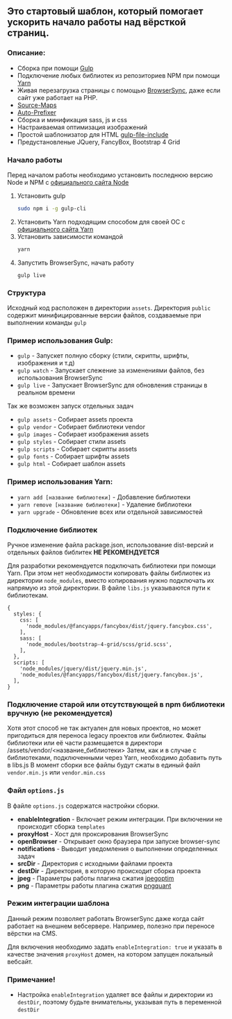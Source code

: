 Это стартовый шаблон, который помогает ускорить начало работы над вёрсткой страниц.
---

### Описание:
* Сборка при помощи [Gulp](https://gulpjs.com)
* Подключение любых библиотек из репозиториев NPM при помощи [Yarn](https://yarnpkg.com)
* Живая перезагрузка страницы с помощью [BrowserSync](https://browsersync.io), даже если сайт уже работает на PHP.
* [Source-Maps](https://github.com/gulp-sourcemaps/gulp-sourcemaps)
* [Auto-Prefixer](https://github.com/sindresorhus/gulp-autoprefixer)
* Сборка и минификация sass, js и css
* Настраиваемая оптимизация изображений
* Простой шаблонизатор для HTML [gulp-file-include](https://www.npmjs.com/package/gulp-file-include)
* Предустановленые JQuery, FancyBox, Bootstrap 4 Grid

### Начало работы
Перед началом работы необходимо установить последнюю версию Node и NPM с [официального сайта Node](https://nodejs.org/en/download/)
1. Установить gulp
    ```bash
    sudo npm i -g gulp-cli
    ```
2. Установить Yarn подходящим способом для своей ОС с [официального сайта Yarn](https://yarnpkg.com/en/docs/install)
3. Установить зависимости командой
    ```bash
    yarn
    ```
4. Запустить BrowserSync, начать работу
    ```
    gulp live
    ```

### Структура
Исходный код расположен в директории `assets`.
Директория `public` содержит минифицированные версии файлов, создаваемые при выполнении команды `gulp`


### Пример использования Gulp:
* `gulp` - Запускет полную сборку (стили, скрипты, шрифты, изображения и т.д)
* `gulp watch` - Запускает слежение за изменениями файлов, без использования BrowserSync
* `gulp live` - Запускает BrowserSync для обновления страницы в реальном времени

Так же возможен запуск отдельных задач
* `gulp assets` - Собирает assets проекта
* `gulp vendor` - Собирает библиотеки vendor
* `gulp images` - Собирает изображения assets
* `gulp styles` - Собирает стили assets
* `gulp scripts` - Собирает скрипты assets
* `gulp fonts` - Собирает шрифты assets
* `gulp html` - Собирает шаблон assets

### Пример использования Yarn:
* `yarn add [название библиотеки]` - Добавление библиотеки
* `yarn remove [название библиотеки]` - Удаление библиотеки
* `yarn upgrade` - Обновление всех или отдельной зависимостей


### Подключение библиотек
Ручное изменение файла package.json, использование dist-версий и отдельных файлов библитек **НЕ РЕКОМЕНДУЕТСЯ**

Для разработки рекомендуется подключать библиотеки при помощи Yarn. При этом нет необходимости копировать файлы библиотек
из директории `node_modules`, вместо копирования нужно подключать их напрямую из этой директории.
В файле `libs.js` указываются пути к библиотекам.

```text
{
  styles: {
    css: [
      'node_modules/@fancyapps/fancybox/dist/jquery.fancybox.css',
    ],
    sass: [
      'node_modules/bootstrap-4-grid/scss/grid.scss',
    ],
  },
  scripts: [
    'node_modules/jquery/dist/jquery.min.js',
    'node_modules/@fancyapps/fancybox/dist/jquery.fancybox.js',
  ],
}
```

### Подключение старой или отсутствующей в npm библиотеки вручную (не рекомендуется)
Хотя этот способ не так актуален для новых проектов, но может пригодиться для переноса legacy проектов или библиотек.
Файлы библиотеки или её части размещается в директори /assets/vendor/<название_библиотеки>
Затем, как и в случае с библиотеками, подключенными через Yarn, необходимо добавить путь в libs.js
В момент сборки все файлы будут сжаты в единый файл `vendor.min.js` или `vendor.min.css`


### Файл `options.js`
В файле `options.js` содержатся настройки сборки.
* **enableIntegration** - Включает режим интеграции. При включении не происходит сборка `templates`
* **proxyHost** - Хост для проксирования BrowserSync
* **openBrowser** - Открывает окно браузера при запуске browser-sync
* **notifications** - Выводит уведомления о выполнении определенных задач
* **srcDir** - Директория с исходными файлами проекта
* **destDir** - Директория, в которую происходит сборка проекта
* **jpeg** - Параметры работы плагина сжатия [jpegoptim](https://www.npmjs.com/package/imagemin-jpegoptim)
* **png** - Параметры работы плагина сжатия [pngquant](https://www.npmjs.com/package/imagemin-pngquant)

### Режим интеграции шаблона
Данный режим позволяет работать BrowserSync даже когда сайт работает на внешнем вебсервере.
Например, полезно при переносе вёрстки на CMS. 

Для включения необходимо задать `enableIntegration: true` и указать в качестве значения `proxyHost` домен,
на котором запущен локальный вебсайт. 

### Примечание!
* Настройка `enableIntegration` удаляет все файлы и директории из `destDir`, поэтому будьте внимательны, указывая путь в переменной `destDir`
